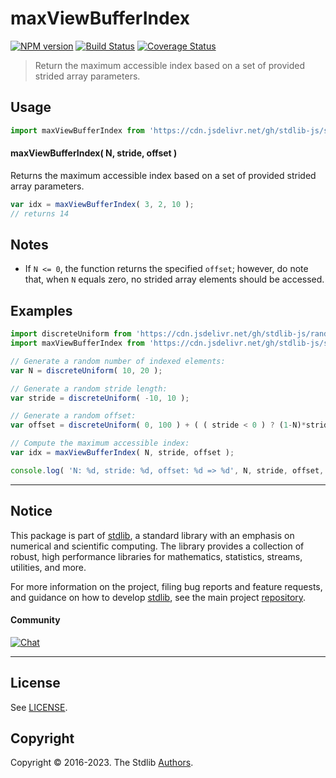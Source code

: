 <!--

@license Apache-2.0

Copyright (c) 2021 The Stdlib Authors.

Licensed under the Apache License, Version 2.0 (the "License");
you may not use this file except in compliance with the License.
You may obtain a copy of the License at

   http://www.apache.org/licenses/LICENSE-2.0

Unless required by applicable law or agreed to in writing, software
distributed under the License is distributed on an "AS IS" BASIS,
WITHOUT WARRANTIES OR CONDITIONS OF ANY KIND, either express or implied.
See the License for the specific language governing permissions and
limitations under the License.

-->

# maxViewBufferIndex

[![NPM version][npm-image]][npm-url] [![Build Status][test-image]][test-url] [![Coverage Status][coverage-image]][coverage-url] <!-- [![dependencies][dependencies-image]][dependencies-url] -->

> Return the maximum accessible index based on a set of provided strided array parameters.

<!-- Section to include introductory text. Make sure to keep an empty line after the intro `section` element and another before the `/section` close. -->

<section class="intro">

</section>

<!-- /.intro -->

<!-- Package usage documentation. -->



<section class="usage">

## Usage

```javascript
import maxViewBufferIndex from 'https://cdn.jsdelivr.net/gh/stdlib-js/strided-base-max-view-buffer-index@deno/mod.js';
```

#### maxViewBufferIndex( N, stride, offset )

Returns the maximum accessible index based on a set of provided strided array parameters.

```javascript
var idx = maxViewBufferIndex( 3, 2, 10 );
// returns 14
```

</section>

<!-- /.usage -->

<!-- Package usage notes. Make sure to keep an empty line after the `section` element and another before the `/section` close. -->

<section class="notes">

## Notes

-   If `N <= 0`, the function returns the specified `offset`; however, do note that, when `N` equals zero, no strided array elements should be accessed.

</section>

<!-- /.notes -->

<!-- Package usage examples. -->

<section class="examples">

## Examples

<!-- eslint no-undef: "error" -->

```javascript
import discreteUniform from 'https://cdn.jsdelivr.net/gh/stdlib-js/random-base-discrete-uniform@deno/mod.js';
import maxViewBufferIndex from 'https://cdn.jsdelivr.net/gh/stdlib-js/strided-base-max-view-buffer-index@deno/mod.js';

// Generate a random number of indexed elements:
var N = discreteUniform( 10, 20 );

// Generate a random stride length:
var stride = discreteUniform( -10, 10 );

// Generate a random offset:
var offset = discreteUniform( 0, 100 ) + ( ( stride < 0 ) ? (1-N)*stride : 0 );

// Compute the maximum accessible index:
var idx = maxViewBufferIndex( N, stride, offset );

console.log( 'N: %d, stride: %d, offset: %d => %d', N, stride, offset, idx );
```

</section>

<!-- /.examples -->

<!-- Section to include cited references. If references are included, add a horizontal rule *before* the section. Make sure to keep an empty line after the `section` element and another before the `/section` close. -->

<section class="references">

</section>

<!-- /.references -->

<!-- Section for related `stdlib` packages. Do not manually edit this section, as it is automatically populated. -->

<section class="related">

</section>

<!-- /.related -->

<!-- Section for all links. Make sure to keep an empty line after the `section` element and another before the `/section` close. -->


<section class="main-repo" >

* * *

## Notice

This package is part of [stdlib][stdlib], a standard library with an emphasis on numerical and scientific computing. The library provides a collection of robust, high performance libraries for mathematics, statistics, streams, utilities, and more.

For more information on the project, filing bug reports and feature requests, and guidance on how to develop [stdlib][stdlib], see the main project [repository][stdlib].

#### Community

[![Chat][chat-image]][chat-url]

---

## License

See [LICENSE][stdlib-license].


## Copyright

Copyright &copy; 2016-2023. The Stdlib [Authors][stdlib-authors].

</section>

<!-- /.stdlib -->

<!-- Section for all links. Make sure to keep an empty line after the `section` element and another before the `/section` close. -->

<section class="links">

[npm-image]: http://img.shields.io/npm/v/@stdlib/strided-base-max-view-buffer-index.svg
[npm-url]: https://npmjs.org/package/@stdlib/strided-base-max-view-buffer-index

[test-image]: https://github.com/stdlib-js/strided-base-max-view-buffer-index/actions/workflows/test.yml/badge.svg?branch=main
[test-url]: https://github.com/stdlib-js/strided-base-max-view-buffer-index/actions/workflows/test.yml?query=branch:main

[coverage-image]: https://img.shields.io/codecov/c/github/stdlib-js/strided-base-max-view-buffer-index/main.svg
[coverage-url]: https://codecov.io/github/stdlib-js/strided-base-max-view-buffer-index?branch=main

<!--

[dependencies-image]: https://img.shields.io/david/stdlib-js/strided-base-max-view-buffer-index.svg
[dependencies-url]: https://david-dm.org/stdlib-js/strided-base-max-view-buffer-index/main

-->

[chat-image]: https://img.shields.io/gitter/room/stdlib-js/stdlib.svg
[chat-url]: https://gitter.im/stdlib-js/stdlib/

[stdlib]: https://github.com/stdlib-js/stdlib

[stdlib-authors]: https://github.com/stdlib-js/stdlib/graphs/contributors

[umd]: https://github.com/umdjs/umd
[es-module]: https://developer.mozilla.org/en-US/docs/Web/JavaScript/Guide/Modules

[deno-url]: https://github.com/stdlib-js/strided-base-max-view-buffer-index/tree/deno
[umd-url]: https://github.com/stdlib-js/strided-base-max-view-buffer-index/tree/umd
[esm-url]: https://github.com/stdlib-js/strided-base-max-view-buffer-index/tree/esm
[branches-url]: https://github.com/stdlib-js/strided-base-max-view-buffer-index/blob/main/branches.md

[stdlib-license]: https://raw.githubusercontent.com/stdlib-js/strided-base-max-view-buffer-index/main/LICENSE

</section>

<!-- /.links -->
